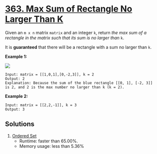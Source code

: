 # [363. Max Sum of Rectangle No Larger Than K](https://leetcode.com/problems/max-sum-of-rectangle-no-larger-than-k/)

Given an `m x n` matrix `matrix` and an integer `k`, return _the max sum of a rectangle in the matrix such that its sum is no larger than_ `k`.

It is **guaranteed** that there will be a rectangle with a sum no larger than `k`.

**Example 1:**

![](https://assets.leetcode.com/uploads/2021/03/18/sum-grid.jpg)

```
Input: matrix = [[1,0,1],[0,-2,3]], k = 2
Output: 2
Explanation: Because the sum of the blue rectangle [[0, 1], [-2, 3]] is 2, and 2 is the max number no larger than k (k = 2).
```

**Example 2:**

```
Input: matrix = [[2,2,-1]], k = 3
Output: 3
```

## Solutions
1. [Ordered Set](./MaxSumOfRectangleNoLargerThanK.java)
    - Runtime: faster than 65.00%.
    - Memory usage: less than 5.36%

